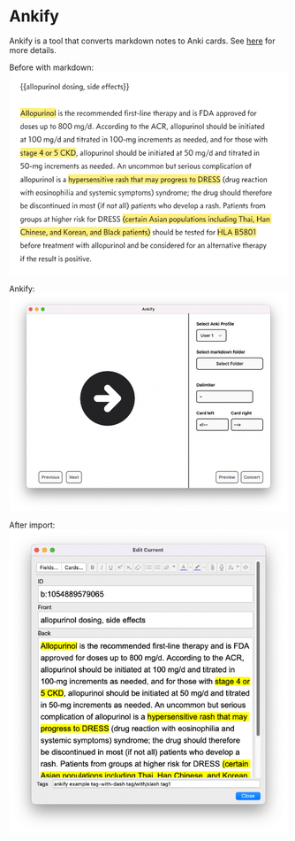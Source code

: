 # Ankify

Ankify is a tool that converts markdown notes to Anki cards. See [here](https://ankify.krxiang.com) for more details.

Before with markdown:
![](./images/before.png)

Ankify:
![](./images/convertBlank.png)

After import:
![](./images/after.png)
